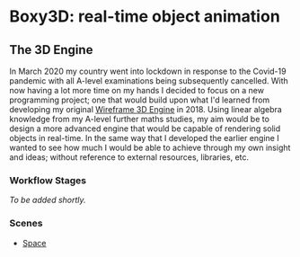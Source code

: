 

# Boxy3D: real-time object animation



## The 3D Engine


In March 2020 my country went into lockdown in response to the Covid-19 pandemic with all A-level examinations being subsequently cancelled. With now having a lot more time on my hands I decided to focus on a new programming project; one that would build upon what I'd learned from developing my original [Wireframe 3D Engine](https://tobiasloader.github.io/Wireframe-3D-Engine) in 2018.  Using linear algebra knowledge from my A-level further maths studies, my aim would be to design a more advanced engine that would be capable of rendering solid objects in real-time. In the same way that I developed the earlier engine I wanted to see how much I would be able to achieve through my own insight and ideas; without reference to external resources, libraries, etc. 


### Workflow Stages

*To be added shortly.*


### Scenes

- [Space](https://tobiasloader.github.io/Scenes/Space/index.html)

